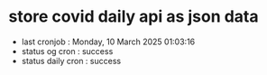 # store covid daily api as json data

- last cronjob : Monday, 10 March 2025 01:03:16
- status og cron : success
- status daily cron : success
      
      
